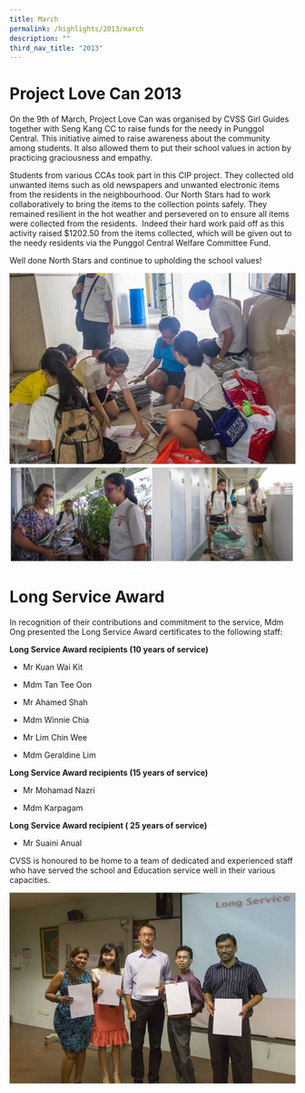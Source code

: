 ```yaml
---
title: March
permalink: /highlights/2013/march
description: ""
third_nav_title: "2013"
---
```

# Project Love Can 2013
On the 9th of March, Project Love Can was organised by CVSS Girl Guides together with Seng Kang CC to raise funds for the needy in Punggol Central. This initiative aimed to raise awareness about the community among students. It also allowed them to put their school values in action by practicing graciousness and empathy.  
  
Students from various CCAs took part in this CIP project. They collected old unwanted items such as old newspapers and unwanted electronic items from the residents in the neighbourhood. Our North Stars had to work collaboratively to bring the items to the collection points safely. They remained resilient in the hot weather and persevered on to ensure all items were collected from the residents.  Indeed their hard work paid off as this activity raised $1202.50 from the items collected, which will be given out to the needy residents via the Punggol Central Welfare Committee Fund.
  
Well done North Stars and continue to upholding the school values!

![](/images/projlovecan01.jpeg)
![](/images/projlovecan02.png)

# Long Service Award
In recognition of their contributions and commitment to the service, Mdm Ong presented the Long Service Award certificates to the following staff:

**Long Service Award recipients (10 years of service)**

- Mr Kuan Wai Kit

- Mdm Tan Tee Oon

- Mr Ahamed Shah

- Mdm Winnie Chia

- Mr Lim Chin Wee

- Mdm Geraldine Lim

**Long Service Award recipients (15 years of service)**

- Mr Mohamad Nazri

- Mdm Karpagam

**Long Service Award recipient ( 25 years of service)**

- Mr Suaini Anual

CVSS is honoured to be home to a team of dedicated and experienced staff who have served the school and Education service well in their various capacities.

![](/images/longserviceaward01.jpeg)